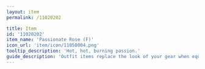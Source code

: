 ```yaml
---
layout: item
permalink: /11020202

title: Item
id: '11020202'
item_name: 'Passionate Rose (F)'
icon_url: 'item/icon/11050004.png'
tooltip_description: 'Hot, hot, burning passion.'
guide_description: 'Outfit items replace the look of your gear when equipped.'
---
```

